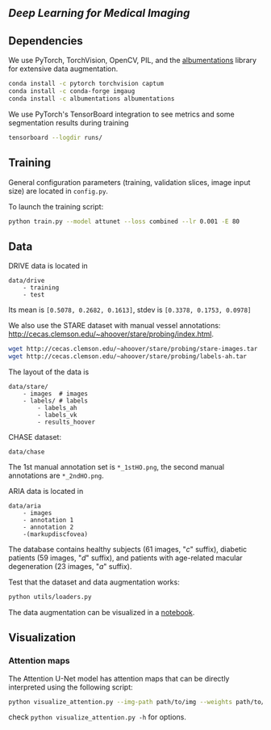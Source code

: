 ## _Deep Learning for Medical Imaging_


## Dependencies

We use PyTorch, TorchVision, OpenCV, PIL, and the [albumentations](https://github.com/albumentations-team/albumentations) library for extensive data augmentation.
```bash
conda install -c pytorch torchvision captum
conda install -c conda-forge imgaug
conda install -c albumentations albumentations
```

We use PyTorch's TensorBoard integration to see metrics and some segmentation results during training
```bash
tensorboard --logdir runs/
```

## Training

General configuration parameters (training, validation slices, image input size) are located in `config.py`.

To launch the training script:
```bash
python train.py --model attunet --loss combined --lr 0.001 -E 80
```


## Data

DRIVE data is located in
```
data/drive
    - training
    - test
```
Its mean is `[0.5078, 0.2682, 0.1613]`, stdev is `[0.3378, 0.1753, 0.0978]`

We also use the STARE dataset with manual vessel annotations: http://cecas.clemson.edu/~ahoover/stare/probing/index.html.
```bash
wget http://cecas.clemson.edu/~ahoover/stare/probing/stare-images.tar
wget http://cecas.clemson.edu/~ahoover/stare/probing/labels-ah.tar
```
The layout of the data is
```
data/stare/
    - images  # images
    - labels/ # labels
        - labels_ah
        - labels_vk
        - results_hoover
```

CHASE dataset:
```
data/chase
```
The 1st manual annotation set is `*_1stHO.png`, the second manual annotations are `*_2ndHO.png`.

ARIA data is located in
```
data/aria
    - images
    - annotation 1
    - annotation 2
    -(markupdiscfovea) 
```
The database contains healthy subjects (61 images, "_c_" suffix), diabetic patients (59 images, "_d_" suffix), and patients with age-related macular degeneration (23 images, "_a_" suffix).

Test that the dataset and data augmentation works:
```bash
python utils/loaders.py
```

The data augmentation can be visualized in a [notebook](augmentations-demo.ipynb).


## Visualization

### Attention maps

The Attention U-Net model has attention maps that can be directly interpreted using the following script:
```bash
python visualize_attention.py --img-path path/to/img --weights path/to/model
```
check `python visualize_attention.py -h` for options.

